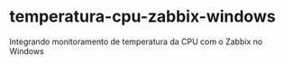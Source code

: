 # temperatura-cpu-zabbix-windows
Integrando monitoramento de temperatura da CPU com o Zabbix no Windows
